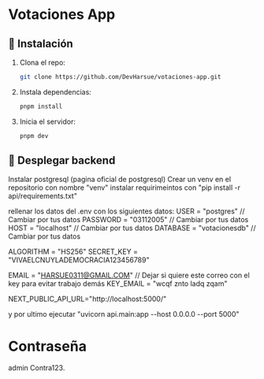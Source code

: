 # Votaciones App

## 🚀 Instalación
1. Clona el repo:
   ```bash
   git clone https://github.com/DevHarsue/votaciones-app.git
   ```
2. Instala dependencias:
   ```bash
   pnpm install
   ```
3. Inicia el servidor:
   ```bash
   pnpm dev
   ```

## 🚀 Desplegar backend

Instalar postgresql (pagina oficial de postgresql)
Crear un venv en el repositorio con nombre "venv"
instalar requirimeintos con "pip install -r api/requirements.txt"

rellenar los datos del .env con los siguientes datos:
USER = "postgres" // Cambiar por tus datos
PASSWORD = "03112005" // Cambiar por tus datos
HOST = "localhost" // Cambiar por tus datos
DATABASE = "votacionesdb" // Cambiar por tus datos

ALGORITHM = "HS256"
SECRET_KEY = "VIVAELCNUYLADEMOCRACIA123456789"


EMAIL = "HARSUE0311@GMAIL.COM" // Dejar si quiere este correo con el key para evitar trabajo demás
KEY_EMAIL = "wcqf znto ladq zqam"

NEXT_PUBLIC_API_URL="http://localhost:5000/"

y por ultimo ejecutar "uvicorn api.main:app --host 0.0.0.0 --port 5000"


# Contraseña 
admin
Contra123.

